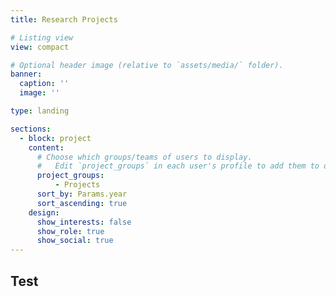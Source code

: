 ```yaml
---
title: Research Projects

# Listing view
view: compact

# Optional header image (relative to `assets/media/` folder).
banner:
  caption: ''
  image: ''

type: landing

sections:
  - block: project
    content:
      # Choose which groups/teams of users to display.
      #   Edit `project_groups` in each user's profile to add them to one or more of these groups.
      project_groups:
          - Projects
      sort_by: Params.year
      sort_ascending: true
    design:
      show_interests: false
      show_role: true
      show_social: true
---
```

Test
---
